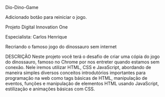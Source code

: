 Dio-Dino-Game

Adicionado botão para reiniciar o jogo.

Projeto Digital Innovation One

Especialista: Carlos Henrique

Recriando o famoso jogo do dinossauro sem internet

DESCRIÇÃO Neste projeto você terá o desafio de criar uma cópia do jogo do dinossauro, famoso no Chrome por nos entreter quando estamos sem conexão. Nele iremos utilizar HTML, CSS e JavaScript, abordando de maneira simples diversos conceitos introdutórios importantes para programação na web como tags básicas de HTML, manipulação de eventos, funções e manipulação de elementos HTML usando JavaScript, estilização e animações básicas com CSS.
